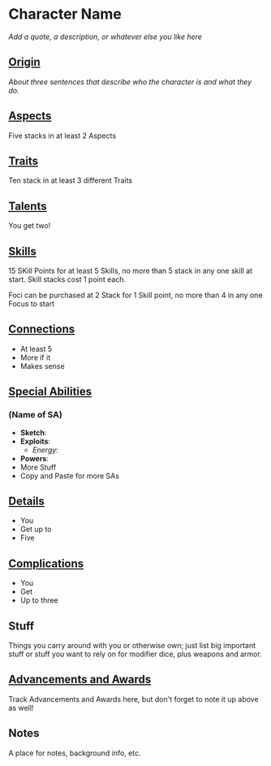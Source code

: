 # Character Name

*Add a quote, a description, or whatever else you like here*

## [Origin](https://s-20.github.io/unnamed/#/Origin)

*About three sentences that describe who the character is and what they do.*

## [Aspects](https://s-20.github.io/unnamed/#/Aspects)

Five stacks in at least 2 Aspects

## [Traits](https://s-20.github.io/unnamed/#/Traits)

Ten stack in at least 3 different Traits

## [Talents](https://s-20.github.io/unnamed/#/Skills)

You get two!

## [Skills](https://s-20.github.io/unnamed/#/Skills)

15 SKill Points for at least 5 Skills, no more than 5 stack in any one skill at start. Skill stacks cost 1 point each.

Foci can be purchased at 2 Stack for 1 Skill point, no more than 4 in any one Focus to start

## [Connections](https://s-20.github.io/unnamed/#/Connections)

- At least 5
- More if it
- Makes sense

## [Special Abilities](https://s-20.github.io/unnamed/#/SpecialAbilities)

### (Name of SA)

- **Sketch**:
- **Exploits**:
  - *Energy*:
- **Powers**:
- More Stuff
- Copy and Paste for more SAs

## [Details](https://s-20.github.io/unnamed/#/Details)

- You
- Get up to
- Five

## [Complications](https://s-20.github.io/unnamed/#/Complications)

- You
- Get
- Up to three

## Stuff

Things you carry around with you or otherwise own; just list big important stuff or stuff you want to rely on for modifier dice, plus weapons and armor.

## [Advancements and Awards](https://s-20.github.io/unnamed/#/Advancement)

Track Advancements and Awards here, but don't forget to note it up above as well!

## Notes

A place for notes, background info, etc.
